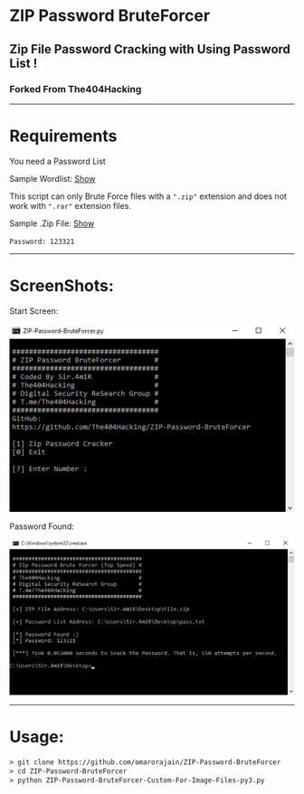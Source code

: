 # ZIP Password BruteForcer
## Zip File Password Cracking with Using Password List !
### Forked From The404Hacking

-----------------
# Requirements
You need a Password List

Sample Wordlist: [Show](/Sample%20Files/pass.txt)

This script can only Brute Force files with a `".zip"` extension and does not work with `".rar"` extension files.

Sample .Zip File: [Show](/Sample%20Files/File.zip)

`Password: 123321`

-----------------
# ScreenShots:

Start Screen:

![ZIP-Password-BruteForcer ScreenShot](/Sample%20Files\Start%20Screenshot.png?raw=true "ZIP-Password-BruteForcer")



Password Found:

![Password Found ScreenShot](/Sample%20Files\Password%20Found%20Screenshot.png?raw=true "Password Found ScreenShot")

-----------------
# Usage:

```
> git clone https://github.com/omarorajain/ZIP-Password-BruteForcer
> cd ZIP-Password-BruteForcer
> python ZIP-Password-BruteForcer-Custom-For-Image-Files-py3.py
```
